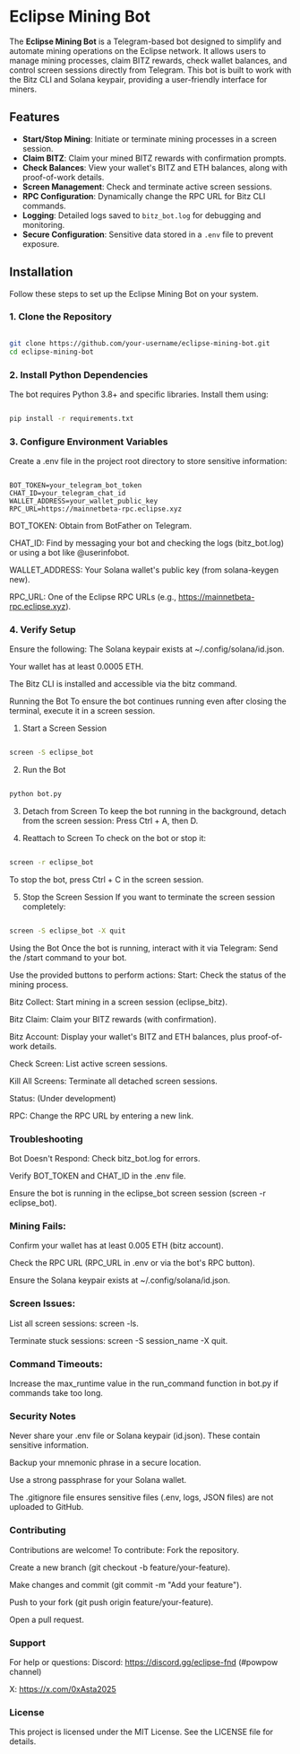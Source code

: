 # Eclipse Mining Bot

The **Eclipse Mining Bot** is a Telegram-based bot designed to simplify and automate mining operations on the Eclipse network. It allows users to manage mining processes, claim BITZ rewards, check wallet balances, and control screen sessions directly from Telegram. This bot is built to work with the Bitz CLI and Solana keypair, providing a user-friendly interface for miners.

## Features

- **Start/Stop Mining**: Initiate or terminate mining processes in a screen session.
- **Claim BITZ**: Claim your mined BITZ rewards with confirmation prompts.
- **Check Balances**: View your wallet's BITZ and ETH balances, along with proof-of-work details.
- **Screen Management**: Check and terminate active screen sessions.
- **RPC Configuration**: Dynamically change the RPC URL for Bitz CLI commands.
- **Logging**: Detailed logs saved to `bitz_bot.log` for debugging and monitoring.
- **Secure Configuration**: Sensitive data stored in a `.env` file to prevent exposure.

## Installation
Follow these steps to set up the Eclipse Mining Bot on your system.
### 1. Clone the Repository
```bash

git clone https://github.com/your-username/eclipse-mining-bot.git
cd eclipse-mining-bot
```
### 2. Install Python Dependencies
The bot requires Python 3.8+ and specific libraries. Install them using:
```bash

pip install -r requirements.txt
```
### 3. Configure Environment Variables
Create a .env file in the project root directory to store sensitive information:
```plaintext

BOT_TOKEN=your_telegram_bot_token
CHAT_ID=your_telegram_chat_id
WALLET_ADDRESS=your_wallet_public_key
RPC_URL=https://mainnetbeta-rpc.eclipse.xyz
```
BOT_TOKEN: Obtain from BotFather on Telegram.

CHAT_ID: Find by messaging your bot and checking the logs (bitz_bot.log) or using a bot like @userinfobot.

WALLET_ADDRESS: Your Solana wallet's public key (from solana-keygen new).

RPC_URL: One of the Eclipse RPC URLs (e.g., https://mainnetbeta-rpc.eclipse.xyz).

### 4. Verify Setup
Ensure the following:
The Solana keypair exists at ~/.config/solana/id.json.

Your wallet has at least 0.0005 ETH.

The Bitz CLI is installed and accessible via the bitz command.

Running the Bot
To ensure the bot continues running even after closing the terminal, execute it in a screen session.
1. Start a Screen Session
```bash

screen -S eclipse_bot
```
2. Run the Bot
```bash

python bot.py
```
3. Detach from Screen
To keep the bot running in the background, detach from the screen session:
Press Ctrl + A, then D.

4. Reattach to Screen
To check on the bot or stop it:
```bash

screen -r eclipse_bot
```
To stop the bot, press Ctrl + C in the screen session.

5. Stop the Screen Session
If you want to terminate the screen session completely:
```bash

screen -S eclipse_bot -X quit
```
Using the Bot
Once the bot is running, interact with it via Telegram:
Send the /start command to your bot.

Use the provided buttons to perform actions:
Start: Check the status of the mining process.

Bitz Collect: Start mining in a screen session (eclipse_bitz).

Bitz Claim: Claim your BITZ rewards (with confirmation).

Bitz Account: Display your wallet's BITZ and ETH balances, plus proof-of-work details.

Check Screen: List active screen sessions.

Kill All Screens: Terminate all detached screen sessions.

Status: (Under development)

RPC: Change the RPC URL by entering a new link.

### Troubleshooting
Bot Doesn't Respond:
Check bitz_bot.log for errors.

Verify BOT_TOKEN and CHAT_ID in the .env file.

Ensure the bot is running in the eclipse_bot screen session (screen -r eclipse_bot).

### Mining Fails:
Confirm your wallet has at least 0.005 ETH (bitz account).

Check the RPC URL (RPC_URL in .env or via the bot's RPC button).

Ensure the Solana keypair exists at ~/.config/solana/id.json.

### Screen Issues:
List all screen sessions: screen -ls.

Terminate stuck sessions: screen -S session_name -X quit.

### Command Timeouts:
Increase the max_runtime value in the run_command function in bot.py if commands take too long.

### Security Notes
Never share your .env file or Solana keypair (id.json). These contain sensitive information.

Backup your mnemonic phrase in a secure location.

Use a strong passphrase for your Solana wallet.

The .gitignore file ensures sensitive files (.env, logs, JSON files) are not uploaded to GitHub.

### Contributing
Contributions are welcome! To contribute:
Fork the repository.

Create a new branch (git checkout -b feature/your-feature).

Make changes and commit (git commit -m "Add your feature").

Push to your fork (git push origin feature/your-feature).

Open a pull request.

### Support
For help or questions:
Discord: https://discord.gg/eclipse-fnd (#powpow channel)

X: https://x.com/0xAsta2025

### License
This project is licensed under the MIT License. See the LICENSE file for details.

